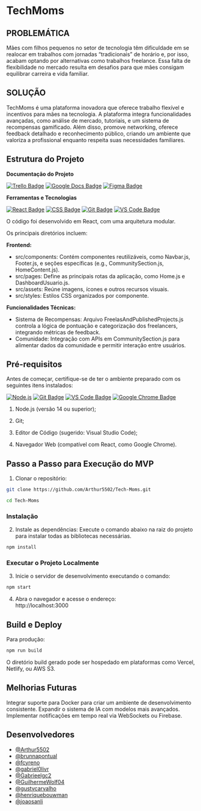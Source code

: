 # TechMoms

## PROBLEMÁTICA

Mães com filhos pequenos no setor de tecnologia têm dificuldade em se realocar em trabalhos com jornadas “tradicionais” de horário e, por isso, acabam optando por alternativas como trabalhos freelance. Essa falta de flexibilidade no mercado resulta em desafios para que mães consigam equilibrar carreira e vida familiar.

## SOLUÇÃO

TechMoms é uma plataforma inovadora que oferece trabalho flexível e incentivos para mães na tecnologia. A plataforma integra funcionalidades avançadas, como análise de mercado, tutoriais, e um sistema de recompensas gamificado. Além disso, promove networking, oferece feedback detalhado e reconhecimento público, criando um ambiente que valoriza a profissional enquanto respeita suas necessidades familiares.

## Estrutura do Projeto
**Documentação do Projeto**

[![Trello Badge](https://img.shields.io/badge/Trello-Board-0079BF?&logo=trello&logoColor=white)](https://trello.com/b/tMSvQbOF/squad-20-site)
[![Google Docs Badge](https://img.shields.io/badge/Google%20Docs-Documento-34A853?&logo=google-docs&logoColor=white)](https://docs.google.com/document/d/1XEj-5cDCnn4K5NHsAEHbHyrp-3PaHztOdNZbiXai9a8/edit?tab=t.0)
[![Figma Badge](https://img.shields.io/badge/Figma-Prototipo-F24E1E?&logo=figma&logoColor=white)](https://www.figma.com/design/ZlsoOILqBDBEputXRvQMdb/MOM-CODE?node-id=0-1&node-type=canvas&t=a4zgktwJ79nv8pee-0)

**Ferramentas e Tecnologias**

  [![React Badge](https://img.shields.io/badge/React-v18.3.1-%2361DAFB?&logo=react)](https://reactjs.org)
  [![CSS Badge](https://img.shields.io/badge/CSS-v3-blue?&logoColor=white)](https://developer.mozilla.org/docs/Web/CSS)
  [![Git Badge](https://img.shields.io/badge/Git-v2.47.0-orange?&logo=git)](https://git-scm.com)
  [![VS Code Badge](https://img.shields.io/badge/VS%20Code-1.83.1-blue?&logo=visual-studio-code&logoColor=white)](https://code.visualstudio.com)

  
O código foi desenvolvido em React, com uma arquitetura modular.  

Os principais diretórios incluem:   

**Frontend:**  
- src/components: Contém componentes reutilizáveis, como Navbar.js, Footer.js, e seções específicas (e.g., CommunitySection.js, HomeContent.js).
- src/pages: Define as principais rotas da aplicação, como Home.js e DashboardUsuario.js.
- src/assets: Reúne imagens, ícones e outros recursos visuais.
- src/styles: Estilos CSS organizados por componente.

**Funcionalidades Técnicas:** 

- Sistema de Recompensas: Arquivo FreelasAndPublishedProjects.js controla a lógica de pontuação e categorização dos freelancers, integrando métricas de feedback.  
- Comunidade: Integração com APIs em CommunitySection.js para alimentar dados da comunidade e permitir interação entre usuários.
  
## Pré-requisitos

  Antes de começar, certifique-se de ter o ambiente preparado com os seguintes itens instalados:

  [![Node.js](https://img.shields.io/badge/Node.js-v22.11.0-brightgreen?&logo=node.js)](https://nodejs.org)
  [![Git Badge](https://img.shields.io/badge/Git-v2.47.0-orange?&logo=git)](https://git-scm.com)
  [![VS Code Badge](https://img.shields.io/badge/VS%20Code-1.83.1-blue?&logo=visual-studio-code&logoColor=white)](https://code.visualstudio.com)
  [![Google Chrome Badge](https://img.shields.io/badge/Google%20Chrome-v119.0.0-brightgreen?e&logo=google-chrome)](https://www.google.com/chrome/)

 1. Node.js (versão 14 ou superior);

2. Git;

3. Editor de Código (sugerido: Visual Studio Code);

4. Navegador Web (compatível com React, como Google Chrome).

## Passo a Passo para Execução do MVP

 1. Clonar o repositório:
```bash
git clone https://github.com/Arthur5502/Tech-Moms.git
```
```bash
cd Tech-Moms
```
### Instalação
2. Instale as dependências: Execute o comando abaixo na raiz do projeto para instalar todas as bibliotecas necessárias.
```bash
npm install
```
### Executar o Projeto Localmente

  3. Inicie o servidor de desenvolvimento executando o comando: 
```bash
npm start
```
  4. Abra o navegador e acesse o endereço:  
     http://localhost:3000

## Build e Deploy
Para produção:
```bash
npm run build
```
O diretório build gerado pode ser hospedado em plataformas como Vercel, Netlify, ou AWS S3.

## Melhorias Futuras
Integrar suporte para Docker para criar um ambiente de desenvolvimento consistente.
Expandir o sistema de IA com modelos mais avançados.
Implementar notificações em tempo real via WebSockets ou Firebase.

## Desenvolvedores

- [@Arthur5502](https://github.com/Arthur5502)
- [@brunnapontual](https://github.com/brunnapontual)
- [@fcyreno](https://github.com/fcyreno)
- [@gabriel0livr](https://github.com/gabriel0livr)
- [@Gabrieelgc2](https://github.com/Gabrieelgc2)
- [@GuilhermeWolf04](https://github.com/GuilhermeWolf04)
- [@gustvcarvalho](https://github.com/gustvcarvalho)
- [@henriquebouwman](https://github.com/henriquebouwman)
- [@joaosanli](https://github.com/joaosanli)
